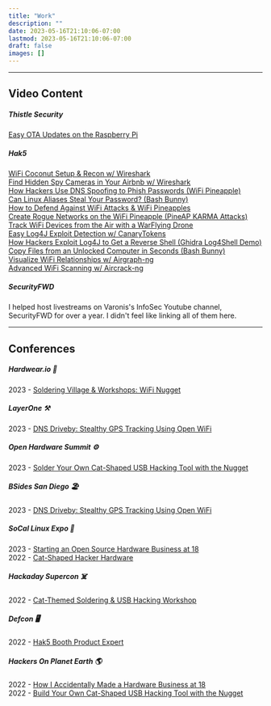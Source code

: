 ```yaml
---
title: "Work"
description: ""
date: 2023-05-16T21:10:06-07:00
lastmod: 2023-05-16T21:10:06-07:00
draft: false
images: []
---
```

<hr>

## Video Content
##### Thistle Security
[Easy OTA Updates on the Raspberry Pi](https://youtu.be/bLZZqJQ042g)

##### Hak5
<!-- ~~[How Hackers Would Track You]()~~   -->
[WiFi Coconut Setup & Recon w/ Wireshark](https://youtu.be/vlyFOw8TzeY)  
[Find Hidden Spy Cameras in Your Airbnb w/ Wireshark](https://youtu.be/bpR56Ua8v9s)    <!-- ~~[This $10 Payload Can Hack You by Mail]()~~   -->  
[How Hackers Use DNS Spoofing to Phish Passwords (WiFi Pineapple)](https://youtu.be/33H0ILk-yd8)  
[Can Linux Aliases Steal Your Password? (Bash Bunny)](https://youtu.be/Qvvxd5JRANs)  
[How to Defend Against WiFi Attacks & WiFi Pineapples](https://youtu.be/ZXuXIFeYdP4)  
[Create Rogue Networks on the WiFi Pineapple (PineAP KARMA Attacks)](https://youtu.be/fOmDNn2aXXA)  
[Track WiFi Devices from the Air with a WarFlying Drone](https://youtu.be/oWNIWHT8q1A)  
[Easy Log4J Exploit Detection w/ CanaryTokens](https://youtu.be/qjA_vc9Ua5A)  
[How Hackers Exploit Log4J to Get a Reverse Shell (Ghidra Log4Shell Demo)](https://youtu.be/lBxZL98uvdk)  
[Copy Files from an Unlocked Computer in Seconds (Bash Bunny)](https://youtu.be/HohH2VYAZw0)  
[Visualize WiFi Relationships w/ Airgraph-ng](https://youtu.be/wvRdeFGuHMc)  
[Advanced WiFi Scanning w/ Aircrack-ng](https://youtu.be/uKZb3D-PHS0)  
<!-- [Set Up a Headless Raspberry Pi Wardriving Rig](https://youtu.be/Z6h0vtqHxlQ)  
[Build a $15 Wardriving Rig to Log WiFi Data w/ the ESP8266](https://youtu.be/ITRwyr7KOnc)  
[Learn Web Hosting on Your Raspberry Pi w/ Dataplicity](https://youtu.be/CBaiRVKRfuM)  
[Visualize Wardriving Data in Jupyter Notebook (Python + Folium)](https://youtu.be/pFHUPs51CRQ)  
[Get Started w/ Breadboarding & Arduino](https://youtu.be/_snjqM2Lu70)  
[Gather WiFi Recon on this $5 WiFi Microcontroller](https://youtu.be/SPOCmnPj41E)  
[Practice Hash Cracking Online w/ Google Colab](https://youtu.be/ITRwyr7KOnc) -->

##### SecurityFWD
I helped host livestreams on Varonis's InfoSec Youtube channel, SecurityFWD for over a year.  I didn't feel like linking all of them here.

<hr>

## Conferences
##### Hardwear.io 🐞
2023 - [Soldering Village & Workshops: WiFi Nugget]()
##### LayerOne ⚒️
2023 - [DNS Driveby: Stealthy GPS Tracking Using Open WiFi](https://www.layerone.org/speakers/#nextlinksystems)
##### Open Hardware Summit ⚙️
2023 - [Solder Your Own Cat-Shaped USB Hacking Tool with the Nugget](https://2023.oshwa.org/workshop-schedule/)
##### BSides San Diego 🏖️
2023 - [DNS Driveby: Stealthy GPS Tracking Using Open WiFi](https://www.bsidessd.org/past-events/2023/program-2023)
##### SoCal Linux Expo 🐧
2023 - [Starting an Open Source Hardware Business at 18](https://www.socallinuxexpo.org/scale/20x/presentations/cat-shaped-hacker-hardware-how-i-created-open-source-business-18)  
2022 - [Cat-Shaped Hacker Hardware](https://www.socallinuxexpo.org/scale/20x/speakers/alex-lynd)
##### Hackaday Supercon ☠️
2022 - [Cat-Themed Soldering & USB Hacking Workshop](https://hackaday.com/2022/10/25/2022-hackaday-supercon-joe-kingpin-grand-keynote-and-workshops-galore/)
##### Defcon 🖥️
2022 - [Hak5 Booth Product Expert]()
##### Hackers On Planet Earth 🌎
2022 - [How I Accidentally Made a Hardware Business at 18](https://hope.net/talks.html)  
2022 - [Build Your Own Cat-Shaped USB Hacking Tool with the Nugget](https://hope.net/workshops.html)